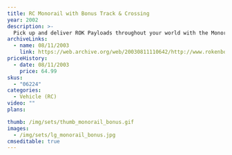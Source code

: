 ```yaml
---
title: RC Monorail with Bonus Track & Crossing
year: 2002
description: >-
  Pick up and deliver ROK Payloads throughout your world with the Monorail's automated side-to-side dumping trailer bed! The RC Monorail can do it all! This first-of-its-kind vehicle glides across a track created from standard Rokenbok beam and block building pieces. Designed to interact with conveyors, chutes, hoppers, and all your other Rokenbok RC vehicles. Includes a FREE BONUS oval track set and vehicle crossing (a $20 value)! 43 pieces. Requires Rokenbok Start Set and 4 AA batteries (not included).
archiveLinks:
  - name: 08/11/2003
    link: https://web.archive.org/web/20030811110642/http://www.rokenbok.com/catalog/2002_pd_rcv_monorail.html
priceHistory:
  - date: 08/11/2003
    price: 64.99
skus:
  - "06224"
categories: 
  - Vehicle (RC)
video: ""
plans:

thumb: /img/sets/thumb_monorail_bonus.gif
images:
  - /img/sets/lg_monorail_bonus.jpg
cmseditable: true
---
```

